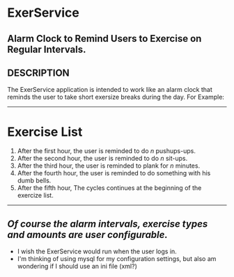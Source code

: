 # ExerService
Alarm Clock to Remind Users to Exercise on Regular Intervals.
--
## DESCRIPTION
The ExerService application is intended to work like an alarm clock that reminds the user to take short exersize breaks during the day.  For Example:

---
# Exercise List
1. After the first hour, the user is reminded to do *n* pushups-ups.
1. After the second hour, the user is reminded to do *n* sit-ups.
1. After the third hour, the user is reminded to plank for *n* minutes.
1. After the fourth hour, the user is reminded to do something with his dumb bells.
1. After the fifth hour, The cycles continues at the beginning of the exercize list.

---
*Of course the alarm intervals, exercise types and amounts are user configurable.*
---
* I wish the ExerService would run when the user logs in.
* I'm thinking of using mysql for my configuration settings, but also am wondering if I should use an ini file (xml?)
